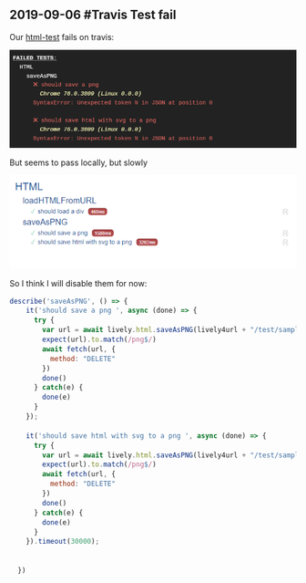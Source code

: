 ## 2019-09-06 #Travis Test fail

Our [html-test](edit://test/client/html-test.js) fails on travis:

![](html_travis_fail.png)


But seems to pass locally, but slowly



![](html_save_result.png)

So I think I will disable them for now:

```javascript
describe('saveAsPNG', () => {
    it('should save a png ', async (done) => {
      try {
        var url = await lively.html.saveAsPNG(lively4url + "/test/sample-a.html")
        expect(url).to.match(/png$/)
        await fetch(url, {
          method: "DELETE"
        })
        done()        
      } catch(e) {
        done(e)
      }
    });

    it('should save html with svg to a png ', async (done) => {
      try {
        var url = await lively.html.saveAsPNG(lively4url + "/test/sample-b.html")
        expect(url).to.match(/png$/)
        await fetch(url, {
          method: "DELETE"
        })
        done()        
      } catch(e) {
        done(e)
      }
    }).timeout(30000);

    
  })
```



